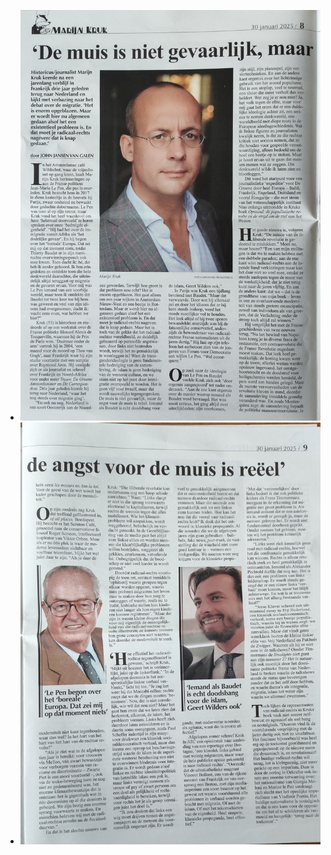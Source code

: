 - ![2025-02-04-11-22-34.jpeg](../assets/2025-02-04-11-22-34.jpeg)
- ![2025-02-04-11-22-43.jpeg](../assets/2025-02-04-11-22-43.jpeg)